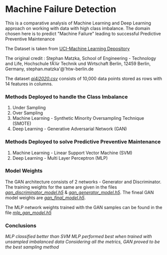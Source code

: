 # Machine Failure Detection
This is a comparative analysis of Machine Learning and Deep Learning approach on working with data with high class imbalance.  The domain chosen here is to predict "Machine Failure" leading to successful Predictive Preventive Maintenance

The Dataset is taken from [UCI-Machine Learning Depository](https://archive.ics.uci.edu/ml/datasets/AI4I+2020+Predictive+Maintenance+Dataset#)

The original credit : Stephan Matzka, School of Engineering - Technology and Life, Hochschule fÃ¼r Technik und Wirtschaft Berlin, 12459 Berlin, Germany, stephan.matzka'@'htw-berlin.de

The dataset [*ai4i2020.csv*](https://github.com/arkasingh/MachFailure/blob/main/ai4i2020.csv) consists of 10,000 data points stored as rows with 14 features in columns.

### Methods Deployed to handle the Class Imbalance

1. Under Sampling
2. Over Sampling
3. Machine Learning - Synthetic Minority Oversampling Technique (SMOTE)
4. Deep Learning - Generative Adversarial Network (GAN)

### Methods Deployed to solve Predictive Preventive Maintenance

1. Machine Learning - Linear Support Vector Machine (SVM)
2. Deep Learning - Multi Layer Perceptron (MLP)

### Model Weights

The GAN architecture consists of 2 networks - Generator and Discriminator. The training weights for the same are given in the files [*gan_discriminator_model.h5*](https://github.com/arkasingh/MachFailure/blob/main/gan_discriminator_model.h5) & [*gan_generator_model.h5*](https://github.com/arkasingh/MachFailure/blob/main/gan_generator_model.h5). The fineal GAN model weights are [*gan_final_model.h5*](https://github.com/arkasingh/MachFailure/blob/main/gan_final_model.h5).

The MLP network weights trained with the GAN samples can be found in the file [*mlp_gan_model.h5*](https://github.com/arkasingh/MachFailure/blob/main/mlp_gan_model.h5)

### Conclusions
*MLP classified better than SVM*
*MLP performed best when trained with unsampled imbalanced data*
*Considering all the metrics, GAN proved to be the best sampling method*
